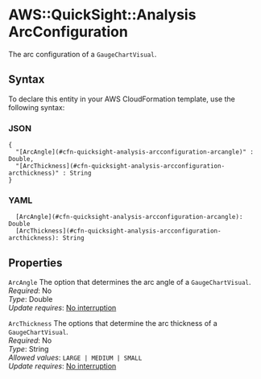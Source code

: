 # AWS::QuickSight::Analysis ArcConfiguration<a name="aws-properties-quicksight-analysis-arcconfiguration"></a>

The arc configuration of a `GaugeChartVisual`\.

## Syntax<a name="aws-properties-quicksight-analysis-arcconfiguration-syntax"></a>

To declare this entity in your AWS CloudFormation template, use the following syntax:

### JSON<a name="aws-properties-quicksight-analysis-arcconfiguration-syntax.json"></a>

```
{
  "[ArcAngle](#cfn-quicksight-analysis-arcconfiguration-arcangle)" : Double,
  "[ArcThickness](#cfn-quicksight-analysis-arcconfiguration-arcthickness)" : String
}
```

### YAML<a name="aws-properties-quicksight-analysis-arcconfiguration-syntax.yaml"></a>

```
  [ArcAngle](#cfn-quicksight-analysis-arcconfiguration-arcangle): Double
  [ArcThickness](#cfn-quicksight-analysis-arcconfiguration-arcthickness): String
```

## Properties<a name="aws-properties-quicksight-analysis-arcconfiguration-properties"></a>

`ArcAngle` <a name="cfn-quicksight-analysis-arcconfiguration-arcangle"></a>
The option that determines the arc angle of a `GaugeChartVisual`\.  
_Required_: No  
_Type_: Double  
_Update requires_: [No interruption](https://docs.aws.amazon.com/AWSCloudFormation/latest/UserGuide/using-cfn-updating-stacks-update-behaviors.html#update-no-interrupt)

`ArcThickness` <a name="cfn-quicksight-analysis-arcconfiguration-arcthickness"></a>
The options that determine the arc thickness of a `GaugeChartVisual`\.  
_Required_: No  
_Type_: String  
_Allowed values_: `LARGE | MEDIUM | SMALL`  
_Update requires_: [No interruption](https://docs.aws.amazon.com/AWSCloudFormation/latest/UserGuide/using-cfn-updating-stacks-update-behaviors.html#update-no-interrupt)
